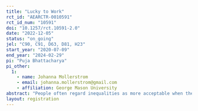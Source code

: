 ```yaml
---
title: "Lucky to Work"
rct_id: "AEARCTR-0010591"
rct_id_num: "10591"
doi: "10.1257/rct.10591-2.0"
date: "2022-12-05"
status: "on_going"
jel: "C90, C91, D63, D81, H23"
start_year: "2020-07-09"
end_year: "2024-02-29"
pi: "Puja Bhattacharya"
pi_other:
  1:
    - name: Johanna Mollerstrom
    - email: johanna.mollerstrom@gmail.com
    - affiliation: George Mason University
abstract: "People often regard inequalities as more acceptable when they reflect differences in effort rather than luck. In practice, however, effort and luck are commonly intertwined and elements of luck decide whether there is even an opportunity to exert effort. We study redistributive behavior when it is common knowledge that luck completely determines whether an agent gets to work. Using survey experiments in general population samples in the United States and Sweden, we document how spectators tasked with redistributing income between agents largely ignore the fact that work status is exogenous, and grant working agents both more earnings and more utility than non-workers. One reason that this pattern arises seems to be that initial, pre-redistribution earnings act as a stronger reference point when agents work, even when their ability to work is randomly determined. Spectators behave very similarly in the United States and in Sweden. "
layout: registration
---
```


